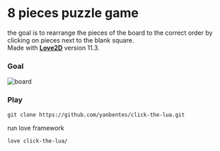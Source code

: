 # 8 pieces puzzle game

the goal is to rearrange the pieces of the board to the correct order by clicking on pieces next to the blank square.<br/>
Made with **[Love2D](https://love2d.org/)** version 11.3.

### Goal

![board]("img/board.png")

### Play

`git clone https://github.com/yanbentes/click-the-lua.git`

run love framework

`love click-the-lua/`
